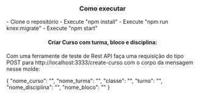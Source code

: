 <h3 align="center">Como executar</h3>
- Clone o repositório
- Execute "npm install"
- Execute "npm run knex:migrate"
- Execute "npm start"

<h4 align="center">Criar Curso com turma, bloco e disciplina: </h4>

<p>Com uma ferramente de teste de Rest API faça uma requisição do tipo POST para http://localhost:3333/create-curso com o corpo da mensagem nesse molde:</p>

{
	"nome_curso": "",
	"nome_turma": "",
	"classe": "",
	"turno": "",
	"nome_disciplina": "",
	"nome_bloco": ""
}

